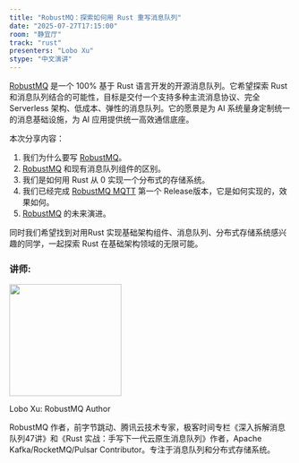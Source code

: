 ```yaml
---
title: "RobustMQ：探索如何用 Rust 重写消息队列"
date: "2025-07-27T17:15:00"
room: "静宜厅"
track: "rust"
presenters: "Lobo Xu"
stype: "中文演讲"
---
```


[RobustMQ](https://github.com/robustmq/robustmq) 是一个 100% 基于 Rust 语言开发的开源消息队列。它希望探索 Rust 和消息队列结合的可能性，目标是交付一个支持多种主流消息协议、完全 Serverless 架构、低成本、弹性的消息队列。它的愿景是为 AI 系统量身定制统一的消息基础设施，为 AI 应用提供统一高效通信底座。

本次分享内容：
1. 我们为什么要写 [RobustMQ](https://github.com/robustmq/robustmq)。
2. [RobustMQ](https://github.com/robustmq/robustmq) 和现有消息队列组件的区别。
3. 我们是如何用 Rust 从 0 实现一个分布式的存储系统。
4. 我们已经完成 [RobustMQ MQTT](https://github.com/robustmq/robustmq) 第一个 Release版本，它是如何实现的，效果如何。
5. [RobustMQ](https://github.com/robustmq/robustmq) 的未来演进。

同时我们希望找到对用Rust 实现基础架构组件、消息队列、分布式存储系统感兴趣的同学，一起探索 Rust 在基础架构领域的无限可能。

### 讲师:

<img src="https://sessionize.com/image/ff6b-400o400o1-TS9gU3SJdBeUuN5vSB4n7y.jpg" width="200" /><br/>

Lobo Xu: RobustMQ Author

RobustMQ 作者，前字节跳动、腾讯云技术专家，极客时间专栏《深入拆解消息队列47讲》和《Rust 实战：手写下一代云原生消息队列》作者，Apache Kafka/RocketMQ/Pulsar Contributor。专注于消息队列和分布式存储系统。